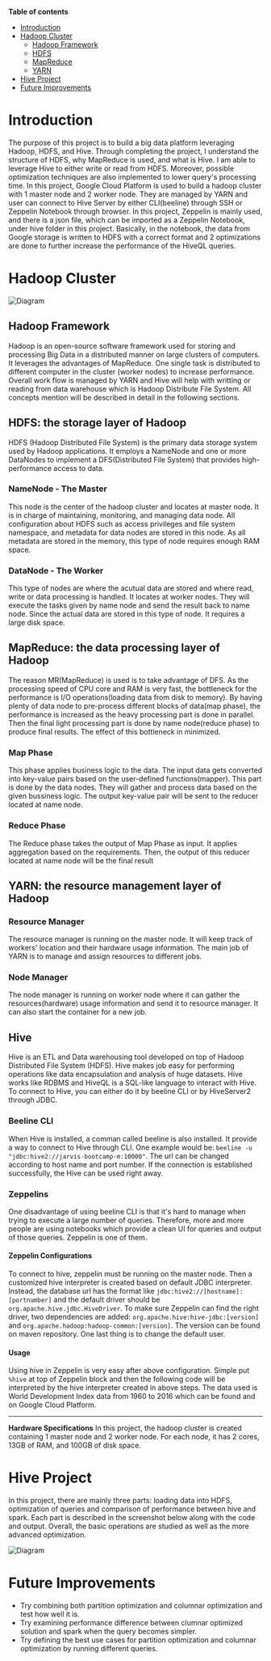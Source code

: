 __Table of contents__
* [Introduction](#introduction)
* [Hadoop Cluster](#hadoop-cluster)
	- [Hadoop Framework](#hadoop-framework)
	- [HDFS](#hdfs-the-storage-layer-of-hadoop)
	- [MapReduce](#mapreduce-the-data-processing-layer-of-hadoop)
	- [YARN](#yarn-the-resource-management-layer-of-hadoop)
* [Hive Project](#hive-project)
* [Future Improvements](#future-improvements)

# Introduction
The purpose of this project is to build a big data platform leveraging Hadoop, HDFS, and Hive. Through completing the project, I understand the structure of HDFS, why MapReduce is used, and what is Hive. I am able to leverage Hive to either write or read from HDFS. Moreover, possible optimization techniques are also implemented to lower query's processing time. 
In this project, Google Cloud Platform is used to build a hadoop cluster with 1 master node and 2 worker node. They are managed by YARN and user can connect to Hive Server by either CLI(beeline) through SSH or Zeppelin Notebook through browser. In this project, Zeppelin is mainly used, and there is a json file, which can be imported as a Zeppelin Notebook, under hive folder in this project. Basically, in the notebook, the data from Google storage is written to HDFS with a correct format and 2 optimizations are done to further increase the performance of the HiveQL queries.

# Hadoop Cluster
![Diagram](./assets/architecture.png)
## Hadoop Framework
Hadoop is an open-source software framework used for storing and processing Big Data in a distributed manner on large clusters of computers. It leverages the advantages of MapReduce. One single task is distributed to different computer in the cluster (worker nodes) to increase performance. Overall work flow is managed by YARN and Hive will help with writting or reading from data warehouse which is Hadoop Distribute File System. All concepts mention will be described in detail in the following sections.
## HDFS: the storage layer of Hadoop
HDFS (Hadoop Distributed File System) is the primary data storage system used by Hadoop applications. It employs a NameNode and one or more DataNodes to implement a DFS(Distributed File System) that provides high-performance access to data.
### NameNode - The Master
This node is the center of the hadoop cluster and locates at master node. It is in charge of maintaining, monitoring, and managing data node. All configuration about HDFS such as access privileges and file system namespace, and metadata for data nodes are stored in this node. 
As all metadata are stored in the memory, this type of node requires enough RAM space.
### DataNode - The Worker
This type of nodes are where the acutual data are stored and where read, write or data processing is handled. It locates at worker nodes. They will execute the tasks given by name node and send the result back to name node. 
Since the actual data are stored in this type of node. It requires a large disk space.
## MapReduce: the data processing layer of Hadoop
The reason MR(MapReduce) is used is to take advantage of DFS. As the processing speed of CPU core and RAM is very fast, the bottleneck for the performance is I/O operations(loading data from disk to memory). By having plenty of data node to pre-process different blocks of data(map phase), the performance is increased as the heavy processing part is done in parallel. Then the final light processing part is done by name node(reduce phase) to produce final results. The effect of this bottleneck in minimized. 
### Map Phase
This phase applies business logic to the data. The input data gets converted into key-value pairs based on the user-defined functions(mapper). This part is done by the data nodes. They will gather and process data based on the given bussiness logic. The output key-value pair will be sent to the reducer located at name node.
### Reduce Phase
The Reduce phase takes the output of Map Phase as input. It applies aggregation based on the requirements. Then, the output of this reducer located at name node will be the final result
## YARN: the resource management layer of Hadoop
### Resource Manager
The resource manager is running on the master node. It will keep track of workers' location and their hardware usage information. The main job of YARN is to manage and assign resources to different jobs. 
### Node Manager
The node manager is running on worker node where it can gather the resources(hardware) usage information and send it to resource manager. It can also start the container for a new job. 
## Hive
Hive is an ETL and Data warehousing tool developed on top of Hadoop Distributed File System (HDFS). Hive makes job easy for performing operations like data encapsulation and analysis of huge datasets. Hive works like RDBMS and HiveQL is a SQL-like language to interact with Hive. To connect to Hive, you can either do it by beeline CLI or by HiveServer2 through JDBC.
### Beeline CLI
When Hive is installed, a comman called beeline is also installed. It provide a way to connect to Hive through CLI. One example would be: `beeline -u "jdbc:hive2://jarvis-bootcamp-m:10000"`. The url can be changed according to host name and port number. If the connection is established successfully, the Hive can be used right away.
### Zeppelins
One disadvantage of using beeline CLI is that it's hard to manage when trying to execute a large number of queries. Therefore, more and more people are using notebooks which provide a clean UI for queries and output of those queries. Zeppelin is one of them. 
#### Zeppelin Configurations
To connect to hive, zeppelin must be running on the master node. Then a customized hive interpreter is created based on default JDBC interpreter. Instead, the database url has the format like `jdbc:hive2://[hostname]:[portnumber]` and the default driver should be `org.apache.hive.jdbc.HiveDriver`. To make sure Zeppelin can find the right driver, two dependencies are added: `org.apache.hive:hive-jdbc:[version]` and `org.apache.hadoop:hadoop-common:[version]`. The version can be found on maven repository. One last thing is to change the default user.
#### Usage
Using hive in Zeppelin is very easy after above configuration. Simple put `%hive` at top of Zeppelin block and then the following code will be interpreted by the hive interpreter created in above steps. The data used is World Development Index data from 1960 to 2016 which can be found and on Google Cloud Platform.

---
**Hardware Specifications**
In this project, the hadoop cluster is created containing 1 master node and 2 worker node. For each node, it has 2 cores, 13GB of RAM, and 100GB of disk space. 
# Hive Project
In this project, there are mainly three parts: loading data into HDFS, optimization of queries and comparison of performance between hive and spark. Each part is described in the screenshot below along with the code and output. Overall, the basic operations are studied as well as the more advanced optimization.

![Diagram](./assets/Zeppelin.png)

# Future Improvements
-	Try combining both partition optimization and columnar optimization and test how well it is.
-	Try examining performance difference between clumnar optimized solution and spark when the query becomes simpler. 
-	Try defining the best use cases for partition optimization and columnar optimization by running different queries.
